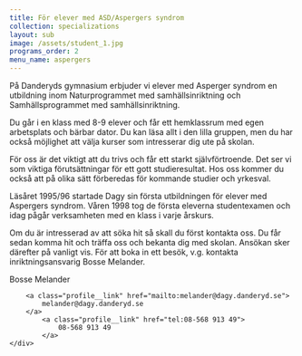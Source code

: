 ```yaml
---
title: För elever med ASD/Aspergers syndrom
collection: specializations
layout: sub
image: /assets/student_1.jpg
programs_order: 2
menu_name: aspergers
---
```


På Danderyds gymnasium erbjuder vi elever med Asperger syndrom en utbildning inom Naturprogrammet med samhällsinriktning och Samhällsprogrammet med samhällsinriktning.

Du går i en klass med 8-9 elever och får ett hemklassrum med egen arbetsplats och bärbar dator. Du kan läsa allt i den lilla gruppen, men du har också möjlighet att välja kurser som intresserar dig ute på skolan.

För oss är det viktigt att du trivs och får ett starkt självförtroende. Det ser vi som viktiga förutsättningar för ett gott studieresultat. Hos oss kommer du också att på olika sätt förberedas för kommande studier och yrkesval.

Läsåret 1995/96 startade Dagy sin första utbildningen för elever med Aspergers syndrom. Våren 1998 tog de första eleverna studentexamen och idag pågår verksamheten med en klass i varje årskurs.

Om du är intresserad av att söka hit så skall du först kontakta oss. Du får sedan komma hit och träffa oss och bekanta dig med skolan. Ansökan sker därefter på vanligt vis. För att boka in ett besök, v.g. kontakta inriktningsansvarig Bosse Melander.

<div class="profile">
	<div class="profile__info">
		<div class="profile__title">Bosse Melander</div>

		<a class="profile__link" href="mailto:melander@dagy.danderyd.se">
			melander@dagy.danderyd.se
		</a>
			<a class="profile__link" href="tel:08-568 913 49">
				08-568 913 49
			</a>
	</div>
</div>
